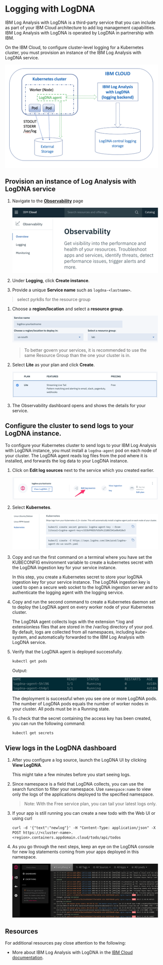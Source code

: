 # Logging with LogDNA

IBM Log Analysis with LogDNA is a third-party service that you can include as part of your IBM Cloud architecture to add log management capabilities. IBM Log Analysis with LogDNA is operated by LogDNA in partnership with IBM.

On the IBM Cloud, to configure cluster-level logging for a Kubernetes cluster, you must provision an instance of the IBM Log Analysis with LogDNA service.

![](./images/logdna-architecture.png)

## Provision an instance of Log Analysis with LogDNA service

1. Navigate to the [**Observability**](https://cloud.ibm.com/observe) page

    ![](./images/observe-landing.png)

1. Under **Logging**, click **Create instance**.

1. Provide a unique **Service name** such as `logdna-<lastname>`.

> select pyrk8s for the resource group

1. Choose a **region/location** and select a **resource group**.

    ![](./images/logging-creation.png)

    > To better govern your services, it is recommended to use the same Resource Group than the one your cluster is in.

1. Select **Lite** as your plan and click **Create**.

    ![](./images/logging-plan.png)

1. The Observability dashboard opens and shows the details for your service.

## Configure the cluster to send logs to your LogDNA instance.

To configure your Kubernetes cluster to send logs to your IBM Log Analysis with LogDNA instance, you must install a `logdna-agent` pod on each node of your cluster. The LogDNA agent reads log files from the pod where it is installed, and forwards the log data to your LogDNA instance.

1. Click on **Edit log sources** next to the service which you created earlier.

    ![](./images/logging-configure.png)

1. Select **Kubernetes**.

    ![](./images/logdna-agents.png)

1. Copy and run the first command on a terminal where you have set the KUBECONFIG environment variable to create a kubernetes secret with the LogDNA ingestion key for your service instance.

    In this step, you create a Kubernetes secret to store your logDNA ingestion key for your service instance. The LogDNA ingestion key is used to open a secure web socket to the logDNA ingestion server and to authenticate the logging agent with the logging service.

1. Copy and run the second command to create a Kubernetes daemon set to deploy the LogDNA agent on every worker node of your Kubernetes cluster.

    The LogDNA agent collects logs with the extension *.log and extensionless files that are stored in the /var/log directory of your pod. By default, logs are collected from all namespaces, including kube-system, and automatically forwarded to the IBM Log Analysis with LogDNA service.

1. Verify that the LogDNA agent is deployed successfully.
    ```sh
    kubectl get pods
    ```
    Output:

    ![](./images/logdna-agent-pods.png)

    The deployment is successful when you see one or more LogDNA pods. The number of LogDNA pods equals the number of worker nodes in your cluster. All pods must be in a Running state.

1. To check that the secret containing the access key has been created, you can run the following command:
    ```sh
    kubectl get secrets
    ```


## View logs in the LogDNA dashboard

1. After you configure a log source, launch the LogDNA UI by clicking **View LogDNA**.

     This might take a few minutes before you start seeing logs. 

1. Since namespace is a field that LogDNA collects, you can use the search function to filter your namespace. Use `namespace:name` to view only the logs of the applications deployed to the specified namespace.

    > Note: With the Free service plan, you can tail your latest logs only.

1. If your app is still running you can create a new todo with the Web UI or using curl
    ```
    curl -d '{"text":"newlog"}' -H "Content-Type: application/json" -X POST https://<cluster-name>.<region>.containers.appdomain.cloud/todo/api/todos
    ```

1. As you go through the next steps, keep an eye on the LogDNA console for new log statements coming from your apps deployed in this namespace.

    ![LogDNA dashboard](./images/logdna-console.png)

## Resources

For additional resources pay close attention to the following:

* More about IBM Log Analysis with LogDNA in the [IBM Cloud documentation](https://cloud.ibm.com/docs/services/Log-Analysis-with-LogDNA/index.html#getting-started).